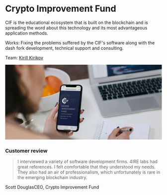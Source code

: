# Crypto Improvement Fund

CIF is the educational ecosystem that is built on the blockchain and is spreading the word about this technology and its most advantageous application methods.

Works: Fixing the problems suffered by the CIF's software along with the dash fork development, technical support and consulting.

Team: [Kirill Kirikov](../org/credentials-wip/kirill-kirikov.md)

![](../.gitbook/assets/image%20%2846%29.png)

### Customer review

> I interviewed a variety of software development firms. 4IRE labs had great references. I felt comfortable that they understood my needs. They also had an air of professionalism, which unfortunately is rare in the emerging blockchain industry.

Scott DouglasCEO, Crypto Improvement Fund

